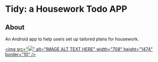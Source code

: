 # Tidy: a Housework Todo APP

## About

An Android app to help users set up tailored plans for housework.

<a href="https://www.youtube.com/watch?v=YrvzbYlhlOk&t=1s&ab_channel=%E6%97%B6%E6%80%9D%E8%8A%AB" target="demo link"><img src="<img src="images/Tidy_01.png"/>"
alt="IMAGE ALT TEXT HERE" width="708" height="1474" border="10" /></a>
